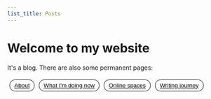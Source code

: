 ```yaml
---
list_title: Posts
---
```


<h1>Welcome to my website</h1>
<p>It's a blog. There are also some permanent pages:</p>
<div style="display: flex; margin-bottom: 2em;">
  <button style="border: 1px solid black; background-color: inherit; margin: 0.375em; padding: 0.375em; border-radius: 12.5px;"><a href="about" style="margin: 0.375em; color: black;">About</a></button>
  <button style="border: 1px solid black; background-color: inherit; margin: 0.375em; padding: 0.375em; border-radius: 12.5px;"><a href="now" style="margin: 0.375em; color: black;">What I'm doing now</a></button>
  <button style="border: 1px solid black; background-color: inherit; margin: 0.375em; padding: 0.375em; border-radius: 12.5px;"><a href="spaces" style="margin: 0.375em; color: black;">Online spaces</a></button>
  <button style="border: 1px solid black; background-color: inherit; margin: 0.375em; padding: 0.375em; border-radius: 12.5px;"><a href="on-writing" style="margin: 0.375em; color: black;">Writing journey</a></button>
</div>
